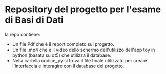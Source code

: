 # Repository del progetto per l'esame di Basi di Dati
la repo contiene:

- Un file Pdf che è il report completo sul progetto.
- Un file .mp4 che è il video dello schermo dell'utilizzo dell'app toy in python (basata su qt5) che utilizza il database.
- Nella cartella codice_py si trova il file finale utilizzato per creare l'interfaccia e interagire con il database del progetto.
